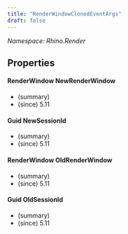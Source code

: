 ```yaml
---
title: "RenderWindowClonedEventArgs"
draft: false
---
```


*Namespace: Rhino.Render*
## Properties
#### RenderWindow NewRenderWindow
- (summary) 
- (since) 5.11
#### Guid NewSessionId
- (summary) 
- (since) 5.11
#### RenderWindow OldRenderWindow
- (summary) 
- (since) 5.11
#### Guid OldSessionId
- (summary) 
- (since) 5.11
